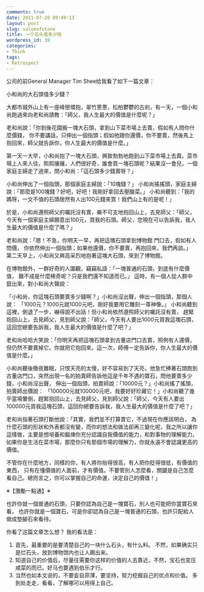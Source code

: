 ```yaml
---
comments: true
date: 2011-07-20 09:49:13
layout: post
slug: valueofstone
title: 一个石头值多少钱
wordpress_id: 39
categories:
- Think
tags:
- Retrospect
---
```


公司的前General Manager Tim Shee给我看了如下一篇文章：

小和尚的大石頭值多少錢？

大都市城外山上有一座峰巒環抱，翠竹蔥蔥，松柏鬱鬱的古剎，有一天，一個小和尚跑過來向老和尚請教：「師父，我人生最大的價值是什麼呢？」

老和尚說：「你到後花園搬一塊大石頭，拿到山下菜市場上去賣，假如有人問你什麼價錢，
你不要講話，只伸出一個指頭；假如他跟你還價，你不要賣，然後馬上抱回來，師父就告訴你，你人生最大的價值是什麼。」

第一天一大早，小和尚抱了一塊大石頭，興致勃勃地跑到山下菜市場上去賣。菜市場上人來人往，熙熙攘攘，人們很好奇，誰會買一塊石頭呢？結果沒一會兒，一個家庭主婦走了過來，問小和尚：「這石頭多少錢賣呀？」

小和尚伸出了一個指頭，那個家庭主婦說：「10塊錢？」
小和尚搖搖頭，家庭主婦說：「那麼是100塊錢？好吧，好吧！我剛好拿回去壓酸菜。」
小和尚聽到：「我的媽呀，一文不值的石頭居然有人出100元錢來買！我們山上有的是呢！」

於是，小和尚遵照師父的囑託沒有賣，樂不可支地抱回山上，去見師父：「師父，
今天有一個家庭主婦願意出100元，買我的石頭。師父，您現在可以告訴我，我人生最大的價值是什麼了嗎？」

老和尚說：「嗯！不急，你明天一早，再把這塊石頭拿到博物館 門口去，假如有人問價，
你依然伸出一個指頭；如果他還價，你不要賣，再抱回來，我們再談。」
第二天早上，小和尚又興高采烈地抱著這塊大石頭，來到了博物館。

在博物館外，一群好奇的人圍觀，竊竊私語：「一塊普通的石頭，到底有什麼價值，
難不成是什麼稀奇呢？只是我們還不知道而已。」
這時，有一個人從人群中竄出來，對小和尚大聲說：

「小和尚，你這塊石頭要賣多少錢啊？」小和尚沒出聲，伸出一個指頭，那個人說：
「1000元？1000元就1000元吧，剛好我要用它雕刻一尊神像。」
小和尚聽到這裡，倒退了一步，嚇得說不出話！但小和尚依然遵照師父的囑託沒有賣，
趕緊抱回山上，去見師父，見到師父說：「師父，今天有人要出1000元買我這塊石頭，
這回您總要告訴我，我人生最大的價值是什麼了吧？」

老和尚哈哈大笑說：「你明天再把這塊石頭拿到古董店門口去賣，照例有人還價，
但仍然不要賣掉它。你就把它抱回來。這一次，師傅一定告訴你，你人生最大的價值是什麼。」

小和尚聽後徹夜難眠，只恨天亮的太慢，好不容易到了天亮，他急忙捧著石頭跑到古董店門口，突然出現一名的拍賣師告訴他這是千年不遇的寶石，問他要賣多少錢，小和尚沒出聲，
伸出一個指頭，拍賣師說：「10000元？」小和尚搖了搖頭，拍賣師出價說：
「100000元就100000元吧，我要好好珍藏它！」小和尚聽了幾乎當場暈倒，趕緊抱回山上，去見師父，見到師父說：「師父，今天有人要出100000元買我這塊石頭，這回你總要告訴我，我人生最大的價值是什麼了吧？」

老和尚指著石頭打斷他說：「其實，我們並不打算賣它，不過現在你應該明白，
為什麼石頭的形狀和外表都沒有變，而你的想法和做法卻再三變化呢，我之所以讓你這樣做，主要是想培養和鍛煉你充分認識自我價值的能力，和對事物的理解能力。如果你是生活在菜市場，那麼你只有那個市場的理解力，你就永遠不會認識更高的價值。

不管你在什麼地方，同樣的你，有人將你抬得很高，有人把你貶得很低，有價值的東西，
只有在懂價值的人面前，才有價值。不要管別人怎麼看，關鍵是自己怎麼看自己。總而言之，你可以掌握自己的命運，決定自己的價值！」

※【激勵一點通】※

也許你就一個普通的石頭，只要你認為自己是一塊寶石，別人也可能把你當寶石來看，
也許你就是一個寶石，可是你卻認為自己是一塊普通的石頭，也許只配給人做成墊腳石來看待。

你看了这篇文章怎么想？
我的看法是：
1. 首先，最重要的是要清楚自己的一块什么石头，有什么料。 不然，如果确实只是烂石头，放到博物馆内也让人踢出来。
2. 知道自己的价值后，尽量往需要你这样的价值的人去靠近，不然，宝石也变压咸菜的而已。好马也要遇到伯乐才行。
3. 当然也如本文说的，不要妄自菲薄，要坚持，努力挖掘自己的优点和价值。
多到处走走，看看，了解哪可以用得上自己。
